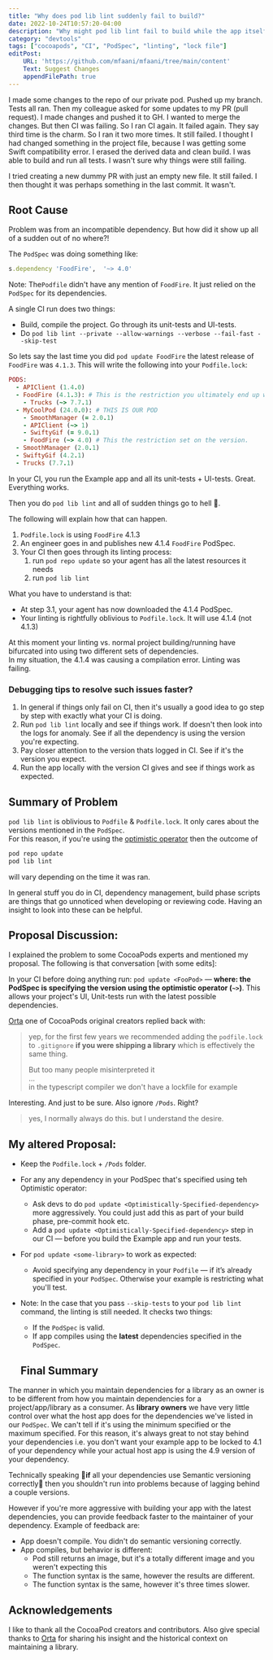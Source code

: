```yaml
---
title: "Why does pod lib lint suddenly fail to build?"
date: 2022-10-24T10:57:20-04:00
description: "Why might pod lib lint fail to build while the app itself builds fine?"
category: "devtools"
tags: ["cocoapods", "CI", "PodSpec", "linting", "lock file"]
editPost:
    URL: 'https://github.com/mfaani/mfaani/tree/main/content'
    Text: Suggest Changes
    appendFilePath: true
---
```


I made some changes to the repo of our private pod. Pushed up my branch. Tests all ran. Then my colleague asked for some updates to my PR (pull request). I made changes and pushed it to GH. I wanted to merge the changes. But then CI was failing. So I ran CI again. It failed again. They say third time is the charm. So I ran it two more times. It still failed. I thought I had changed something in the project file, because I was getting some Swift compatibility error. I erased the derived data and clean build. I was able to build and run all tests. I wasn't sure why things were still failing. 

I tried creating a new dummy PR with just an empty new file. It still failed. I then thought it was perhaps something in the last commit. It wasn't. 

## Root Cause
Problem was from an incompatible dependency. But how did it show up all of a sudden out of no where?!

The `PodSpec` was doing something like:

```ruby
s.dependency 'FoodFire',  '~> 4.0'
```
Note: The`Podfile` didn't have any mention of `FoodFire`. It just relied on the `PodSpec` for its dependencies. 

A single CI run does two things: 
- Build, compile the project. Go through its unit-tests and UI-tests. 
- Do `pod lib lint --private --allow-warnings --verbose --fail-fast --skip-test`


So lets say the last time you did `pod update FoodFire` the latest release of `FoodFire` was `4.1.3`. This will write the following into your `Podfile.lock`: 


```Ruby
PODS:
  - APIClient (1.4.0)
  - FoodFire (4.1.3): # This is the restriction you ultimately end up with. 
    - Trucks (~> 7.7.1)
  - MyCoolPod (24.0.0): # THIS IS OUR POD
    - SmoothManager (= 2.0.1)
    - APIClient (~> 1)
    - SwiftyGif (= 9.0.1)
    - FoodFire (~> 4.0) # This the restriction set on the version. 
  - SmoothManager (2.0.1)
  - SwiftyGif (4.2.1)
  - Trucks (7.7.1)
```

In your CI, you run the Example app and all its unit-tests + UI-tests. Great. Everything works. 

Then you do `pod lib lint` and all of sudden things go to hell 🤬.

The following will explain how that can happen. 
1. `Podfile.lock` is using `FoodFire` 4.1.3
2. An engineer goes in and publishes new 4.1.4 `FoodFire` PodSpec. 
3. Your CI then goes through its linting process: 
    1. run `pod repo update` so your agent has all the latest resources it needs
    2. run `pod lib lint`

What you have to understand is that:
- At step 3.1, your agent has now downloaded the 4.1.4 PodSpec. 
- Your linting is rightfully oblivious to `Podfile.lock`. It will use 4.1.4 (not 4.1.3)

At this moment your linting vs. normal project building/running have bifurcated into using two different sets of dependencies.  
In my situation, the 4.1.4 was causing a compilation error. Linting was failing. 

### Debugging tips to resolve such issues faster?
1. In general if things only fail on CI, then it's usually a good idea to go step by step with exactly what your CI is doing.
2. Run `pod lib lint` locally and see if things work. If doesn't then look into the logs for anomaly. See if all the dependency is using the version you're expecting. 
3. Pay closer attention to the version thats logged in CI. See if it's the version you expect.
4. Run the app locally with the version CI gives and see if things work as expected. 

## Summary of Problem

`pod lib lint` is oblivious to `Podfile` & `Podfile.lock`. It only cares about the versions mentioned in the `PodSpec`.  
For this reason, if you're using the [optimistic operator](https://stackoverflow.com/questions/20213751/what-is-the-usage-of-in-cocoapods) then the outcome of 
```ruby
pod repo update
pod lib lint
```
will vary depending on the time it was ran.

In general stuff you do in CI, dependency management, build phase scripts are things that go unnoticed when developing or reviewing code. Having an insight to look into these can be helpful.

## Proposal Discussion:
I explained the problem to some CocoaPods experts and mentioned my proposal. 
The following is that conversation [with some edits]: 

In your CI before doing anything run: `pod update <FooPod>` — **where: the PodSpec is specifying the version using the optimistic operator (`~>`)**. This allows your project's UI, Unit-tests run with the latest possible dependencies. 

[Orta](https://twitter.com/orta) one of CocoaPods original creators replied back with: 

> yep, for the first few years we recommended adding the `podfile.lock` to `.gitignore` **if you were shipping a library** which is effectively the same thing.
>
> But too many people misinterpreted it  
> ...  
> in the typescript compiler we don't have a lockfile for example

Interesting. And just to be sure. Also ignore `/Pods`. Right?

> yes, I normally always do this. but I understand the desire.

## My altered Proposal:

- Keep the `Podfile.lock` + `/Pods` folder.
- For any any dependency in your PodSpec that's specified using teh Optimistic operator:
  - Ask devs to do `pod update <Optimistically-Specified-dependency>` more aggressively. You could just add this as part of your build phase, pre-commit hook etc. 
  - Add a `pod update <Optimistically-Specified-dependency>` step in our CI — before you build the Example app and run your tests. 
- For `pod update <some-library>` to work as expected:
  - Avoid specifying any dependency in your `Podfile` — if it’s already specified in your `PodSpec`. Otherwise your example is restricting what you'll test. 
- Note: In the case that you pass `--skip-tests` to your `pod lib lint` command, the linting is still needed. It checks two things:
  - If the `PodSpec` is valid.
  - If app compiles using the **latest** dependencies specified in the `PodSpec`.

  ## Final Summary
The manner in which you maintain dependencies for a library as an owner is to be different from how you maintain dependencies for a project/app/library as a consumer. 
As **library owners** we have very little control over what the host app does for the dependencies we've listed in our `PodSpec`. We can't tell if it's using the minimum specified or the maximum specified.
For this reason, it's always great to not stay behind your dependencies i.e. you don't want your example app to be locked to 4.1 of your dependency while your actual host app is using the 4.9 version of your dependency. 

Technically speaking 🤞**if** all your dependencies use Semantic versioning correctly🤞 then you shouldn't run into problems because of lagging behind a couple versions. 

However if you're more aggressive with building your app with the latest dependencies, you can provide feedback faster to the maintainer of your dependency. Example of feedback are: 
- App doesn't compile. You didn't do semantic versioning correctly. 
- App compiles, but behavior is different: 
  - Pod still returns an image, but it's a totally different image and you weren't expecting this
  - The function syntax is the same, however the results are different.
  - The function syntax is the same, however it's three times slower.

## Acknowledgements
I like to thank all the CocoaPod creators and contributors. Also give special thanks to [Orta](https://twitter.com/orta) for sharing his insight and the historical context on maintaining a library.
